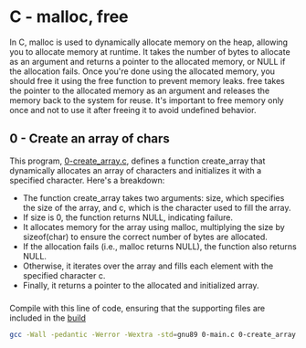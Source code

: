 # C - malloc, free


In C, malloc is used to dynamically allocate memory on the heap, allowing you to allocate memory at runtime. It takes the number of bytes to allocate as an argument and returns a pointer to the allocated memory, or NULL if the allocation fails. Once you're done using the allocated memory, you should free it using the free function to prevent memory leaks. free takes the pointer to the allocated memory as an argument and releases the memory back to the system for reuse. It's important to free memory only once and not to use it after freeing it to avoid undefined behavior.

## 0 - Create an array of chars
This program, [0-create\_array.c](https://github.com/amirasabdu/holbertonschool-low_level_programming/blob/main/malloc_free/0-create_array.c), defines a function create\_array that dynamically allocates an array of characters and initializes it with a specified character. Here's a breakdown:
- The function create\_array takes two arguments: size, which specifies the size of the array, and c, which is the character used to fill the array.
- If size is 0, the function returns NULL, indicating failure.
- It allocates memory for the array using malloc, multiplying the size by sizeof(char) to ensure the correct number of bytes are allocated.
- If the allocation fails (i.e., malloc returns NULL), the function also returns NULL.
- Otherwise, it iterates over the array and fills each element with the specified character c.
- Finally, it returns a pointer to the allocated and initialized array.
###
Compile with this line of code, ensuring that the supporting files are included in the [build](https://github.com/amirasabdu/holbertonschool-low_level_programming/tree/main/malloc_free/build)
```sh
gcc -Wall -pedantic -Werror -Wextra -std=gnu89 0-main.c 0-create_array.c -o a
```
